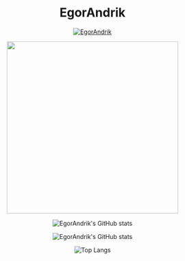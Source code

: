 <h1 align="center">EgorAndrik</h1>

<p align="center"> <a href="https://github.com/ryo-ma/github-profile-trophy"><img src="https://github-profile-trophy.vercel.app/?username=EgorAndrik" alt="EgorAndrik" /></a> </p>

<div align="center">
    <picture>
        <source media="(prefers-color-scheme: dark)" srcset="https://leetcard.jacoblin.cool/EgorAndrik?theme=dark&font=Graduate">
        <source media="(prefers-color-scheme: light)" srcset="https://leetcard.jacoblin.cool/EgorAndrik?theme=unicorn&font=Graduate">
        <img width="400">
    </picture>
</div>

<div align="center">
  
  ![EgorAndrik's GitHub stats](https://github-readme-stats.vercel.app/api/?username=EgorAndrik&include_orgs=true&theme=dark&show_icons=true)

</div>

<div align="center">

  ![EgorAndrik's GitHub stats](https://github-readme-streak-stats.herokuapp.com/?user=EgorAndrik&include_orgs=true&theme=dark&show_icons=true)

</div>

<div align="center">
  
  ![Top Langs](https://github-readme-stats-sigma-five.vercel.app/api/top-langs/?username=EgorAndrik&include_orgs=true&orgs=NSO-Clio&theme=dark&show_icons=true)

</div>
